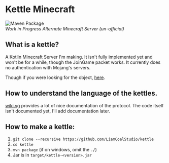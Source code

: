 
# Kettle Minecraft
![Maven Package](https://github.com/LiamCoalStudio/kettle/workflows/Maven%20Package/badge.svg)  
_Work in Progress Alternate Minecraft Server (un-official)_

## What is a kettle?
A Kotlin Minecraft Server I'm making. It isn't fully implemented yet and won't be for a while, though the JoinGame packet works. It currently does no
authentication with Mojang's servers.

Though if you were looking for the object, [here](https://en.wikipedia.org/wiki/Kettle).

## How to understand the language of the kettles.
[wiki.vg](https://wiki.vg/Protocol) provides a lot of nice documentation of the protocol. The code itself isn't documented yet, I'll add documentation
later.

## How to make a kettle:
1. `git clone --recursive https://github.com/LiamCoalStudio/kettle`
2. `cd kettle`
3. `mvn package` (if on windows, omit the `./`)
4. Jar is in `target/kettle-<version>.jar`
